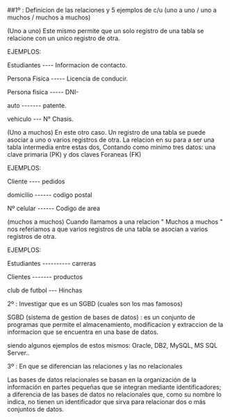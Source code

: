 ##1º : Definicion de las relaciones y 5 ejemplos de c/u (uno a uno / uno a muchos / muchos a muchos)

(Uno a uno)
Este mismo permite que un solo registro de una tabla se relacione con un unico registro de otra.

EJEMPLOS:

Estudiantes ----  Informacion de contacto.

Persona Fisica ----- Licencia de conducir.

Persona fisica ----- DNI-

auto ------- patente.

vehiculo --- N° Chasis.





(Uno a muchos)
En este otro caso. Un registro de una tabla se puede asociar a uno o varios registros de otra. La relacion en su para a ser una tabla intermedia entre estas dos, Contando como minimo tres datos: una clave primaria (PK) y dos claves Foraneas (FK)


EJEMPLOS:

Cliente ---- pedidos

domicilio ------ codigo postal

Nº celular ------ Codigo de area





(muchos a muchos)
Cuando llamamos a una relacion " Muchos a muchos " nos referiamos a que varios registros de una tabla se asocian a varios registros de otra.


EJEMPLOS:

Estudiantes ---------- carreras

Clientes ------- productos

club de futbol --- Hinchas 



2º : Investigar que es un SGBD (cuales son los mas famosos)

SGBD (sistema de gestion de bases de datos) : es un conjunto de programas que permite el almacenamiento, modificacion y extraccion de la informacion que se encuentra en una base de datos.

siendo algunos ejemplos de estos mismos: Oracle, DB2, MySQL, MS SQL Server..


3º : En que se diferencian las relaciones y las no relacionales

Las bases de datos relacionales se basan en la organización de la información en partes pequeñas que se integran mediante identificadores; a diferencia de las bases de datos no relacionales que, como su nombre lo indica, no tienen un identificador que sirva para relacionar dos o más conjuntos de datos.
